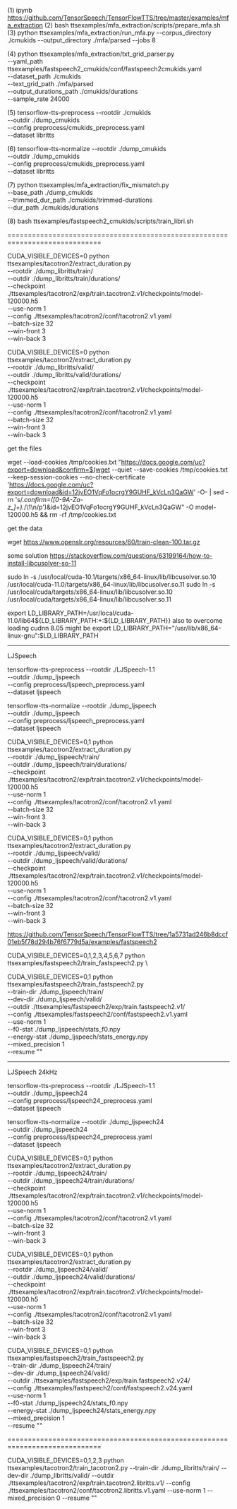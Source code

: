 (1) ipynb
https://github.com/TensorSpeech/TensorFlowTTS/tree/master/examples/mfa_extraction
(2) 
bash ttsexamples/mfa_extraction/scripts/prepare_mfa.sh
(3) 
python ttsexamples/mfa_extraction/run_mfa.py --corpus_directory ./cmukids --output_directory ./mfa/parsed --jobs 8

(4) 
python ttsexamples/mfa_extraction/txt_grid_parser.py \
  --yaml_path ttsexamples/fastspeech2_cmukids/conf/fastspeech2cmukids.yaml \
  --dataset_path ./cmukids \
  --text_grid_path ./mfa/parsed \
  --output_durations_path ./cmukids/durations \
  --sample_rate 24000 

(5) 
tensorflow-tts-preprocess --rootdir ./cmukids \
  --outdir ./dump_cmukids \
  --config preprocess/cmukids_preprocess.yaml \
  --dataset libritts

(6) 
tensorflow-tts-normalize --rootdir ./dump_cmukids \
  --outdir ./dump_cmukids \
  --config preprocess/cmukids_preprocess.yaml \
  --dataset libritts

(7) 
python ttsexamples/mfa_extraction/fix_mismatch.py \
  --base_path ./dump_cmukids \
  --trimmed_dur_path ./cmukids/trimmed-durations \
  --dur_path ./cmukids/durations

(8) 
bash ttsexamples/fastspeech2_cmukids/scripts/train_libri.sh

=============================================================================


CUDA_VISIBLE_DEVICES=0 python ttsexamples/tacotron2/extract_duration.py \
  --rootdir ./dump_libritts/train/ \
  --outdir ./dump_libritts/train/durations/ \
  --checkpoint ./ttsexamples/tacotron2/exp/train.tacotron2.v1/checkpoints/model-120000.h5 \
  --use-norm 1 \
  --config ./ttsexamples/tacotron2/conf/tacotron2.v1.yaml \
  --batch-size 32 \
  --win-front 3 \
  --win-back 3

CUDA_VISIBLE_DEVICES=0 python ttsexamples/tacotron2/extract_duration.py \
  --rootdir ./dump_libritts/valid/ \
  --outdir ./dump_libritts/valid/durations/ \
  --checkpoint ./ttsexamples/tacotron2/exp/train.tacotron2.v1/checkpoints/model-120000.h5 \
  --use-norm 1 \
  --config ./ttsexamples/tacotron2/conf/tacotron2.v1.yaml \
  --batch-size 32 \
  --win-front 3 \
  --win-back 3




get the files


  wget --load-cookies /tmp/cookies.txt "https://docs.google.com/uc?export=download&confirm=$(wget --quiet --save-cookies /tmp/cookies.txt --keep-session-cookies --no-check-certificate 'https://docs.google.com/uc?export=download&id=12jvEO1VqFo1ocrgY9GUHF_kVcLn3QaGW' -O- | sed -rn 's/.*confirm=([0-9A-Za-z_]+).*/\1\n/p')&id=12jvEO1VqFo1ocrgY9GUHF_kVcLn3QaGW" -O model-120000.h5 && rm -rf /tmp/cookies.txt

get the data

wget https://www.openslr.org/resources/60/train-clean-100.tar.gz


some solution
https://stackoverflow.com/questions/63199164/how-to-install-libcusolver-so-11



sudo ln -s /usr/local/cuda-10.1/targets/x86_64-linux/lib/libcusolver.so.10 /usr/local/cuda-11.0/targets/x86_64-linux/lib/libcusolver.so.11
sudo ln -s /usr/local/cuda/targets/x86_64-linux/lib/libcusolver.so.10 /usr/local/cuda/targets/x86_64-linux/lib/libcusolver.so.11

export LD_LIBRARY_PATH=/usr/local/cuda-11.0/lib64${LD_LIBRARY_PATH:+:${LD_LIBRARY_PATH}}
also to overcome loading cudnn 8.05 might be
export LD_LIBRARY_PATH="/usr/lib/x86_64-linux-gnu":$LD_LIBRARY_PATH


----------------------------------------------------------------------------
LJSpeech

tensorflow-tts-preprocess --rootdir ./LJSpeech-1.1 \
  --outdir ./dump_ljspeech \
  --config preprocess/ljspeech_preprocess.yaml \
  --dataset ljspeech

tensorflow-tts-normalize --rootdir ./dump_ljspeech \
  --outdir ./dump_ljspeech \
  --config preprocess/ljspeech_preprocess.yaml \
  --dataset ljspeech

CUDA_VISIBLE_DEVICES=0,1 python ttsexamples/tacotron2/extract_duration.py \
  --rootdir ./dump_ljspeech/train/ \
  --outdir ./dump_ljspeech/train/durations/ \
  --checkpoint ./ttsexamples/tacotron2/exp/train.tacotron2.v1/checkpoints/model-120000.h5 \
  --use-norm 1 \
  --config ./ttsexamples/tacotron2/conf/tacotron2.v1.yaml \
  --batch-size 32 \
  --win-front 3 \
  --win-back 3

CUDA_VISIBLE_DEVICES=0,1 python ttsexamples/tacotron2/extract_duration.py \
  --rootdir ./dump_ljspeech/valid/ \
  --outdir ./dump_ljspeech/valid/durations/ \
  --checkpoint ./ttsexamples/tacotron2/exp/train.tacotron2.v1/checkpoints/model-120000.h5 \
  --use-norm 1 \
  --config ./ttsexamples/tacotron2/conf/tacotron2.v1.yaml \
  --batch-size 32 \
  --win-front 3 \
  --win-back 3


https://github.com/TensorSpeech/TensorFlowTTS/tree/1a5731ad246b8dccf01eb5f78d294b76f6779d5a/examples/fastspeech2

CUDA_VISIBLE_DEVICES=0,1,2,3,4,5,6,7 python ttsexamples/fastspeech2/train_fastspeech2.py \

CUDA_VISIBLE_DEVICES=0,1 python ttsexamples/fastspeech2/train_fastspeech2.py \
  --train-dir ./dump_ljspeech/train/ \
  --dev-dir ./dump_ljspeech/valid/ \
  --outdir ./ttsexamples/fastspeech2/exp/train.fastspeech2.v1/ \
  --config ./ttsexamples/fastspeech2/conf/fastspeech2.v1.yaml \
  --use-norm 1 \
  --f0-stat ./dump_ljspeech/stats_f0.npy \
  --energy-stat ./dump_ljspeech/stats_energy.npy \
  --mixed_precision 1 \
  --resume ""


----------------------------------------------------------------------------
LJSpeech 24kHz

tensorflow-tts-preprocess --rootdir ./LJSpeech-1.1 \
  --outdir ./dump_ljspeech24 \
  --config preprocess/ljspeech24_preprocess.yaml \
  --dataset ljspeech

tensorflow-tts-normalize --rootdir ./dump_ljspeech24 \
  --outdir ./dump_ljspeech24 \
  --config preprocess/ljspeech24_preprocess.yaml \
  --dataset ljspeech

CUDA_VISIBLE_DEVICES=0,1 python ttsexamples/tacotron2/extract_duration.py \
  --rootdir ./dump_ljspeech24/train/ \
  --outdir ./dump_ljspeech24/train/durations/ \
  --checkpoint ./ttsexamples/tacotron2/exp/train.tacotron2.v1/checkpoints/model-120000.h5 \
  --use-norm 1 \
  --config ./ttsexamples/tacotron2/conf/tacotron2.v1.yaml \
  --batch-size 32 \
  --win-front 3 \
  --win-back 3

CUDA_VISIBLE_DEVICES=0,1 python ttsexamples/tacotron2/extract_duration.py \
  --rootdir ./dump_ljspeech24/valid/ \
  --outdir ./dump_ljspeech24/valid/durations/ \
  --checkpoint ./ttsexamples/tacotron2/exp/train.tacotron2.v1/checkpoints/model-120000.h5 \
  --use-norm 1 \
  --config ./ttsexamples/tacotron2/conf/tacotron2.v1.yaml \
  --batch-size 32 \
  --win-front 3 \
  --win-back 3


CUDA_VISIBLE_DEVICES=0,1 python ttsexamples/fastspeech2/train_fastspeech2.py \
  --train-dir ./dump_ljspeech24/train/ \
  --dev-dir ./dump_ljspeech24/valid/ \
  --outdir ./ttsexamples/fastspeech2/exp/train.fastspeech2.v24/ \
  --config ./ttsexamples/fastspeech2/conf/fastspeech2.v24.yaml \
  --use-norm 1 \
  --f0-stat ./dump_ljspeech24/stats_f0.npy \
  --energy-stat ./dump_ljspeech24/stats_energy.npy \
  --mixed_precision 1 \
  --resume ""

=============================================================================

CUDA_VISIBLE_DEVICES=0,1,2,3 python ttsexamples/tacotron2/train_tacotron2.py   --train-dir ./dump_libritts/train/   --dev-dir ./dump_libritts/valid/   --outdir ./ttsexamples/tacotron2/exp/train.tacotron2.libritts.v1/   --config ./ttsexamples/tacotron2/conf/tacotron2.libritts.v1.yaml   --use-norm 1   --mixed_precision 0   --resume ""